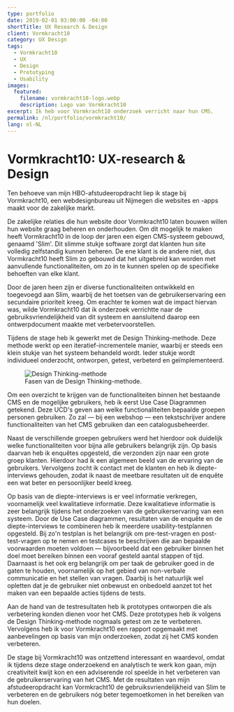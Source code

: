 ```yaml
---
type: portfolio
date: 2019-02-01 03:00:00 -04:00
shortTitle: UX Research & Design
client: Vormkracht10
category: UX Design
tags:
  - Vormkracht10
  - UX
  - Design
  - Prototyping
  - Usability
images:
  featured:
    filename: vormkracht10-logo.webp
    description: Logo van Vormkracht10
excerpt: Ik heb voor Vormkracht10 onderzoek verricht naar hun CMS.
permalink: /nl/portfolio/vormkracht10/
lang: nl-NL
---
```


# Vormkracht10: UX-research & Design

<!-- Situatie -->

Ten behoeve van mijn HBO-afstudeeropdracht liep ik stage bij Vormkracht10, een webdesignbureau uit Nijmegen die websites en -apps maakt voor de zakelijke markt.

De zakelijke relaties die hun website door Vormkracht10 laten bouwen willen hun website graag beheren en onderhouden. Om dit mogelijk te maken heeft Vormkracht10 in de loop der jaren een eigen CMS-systeem gebouwd, genaamd 'Slim'. Dit slimme stukje software zorgt dat klanten hun site volledig zelfstandig kunnen beheren. De ene klant is de andere niet, dus Vormkracht10 heeft Slim zo gebouwd dat het uitgebreid kan worden met aanvullende functionaliteiten, om zo in te kunnen spelen op de specifieke behoeften van elke klant.

Door de jaren heen zijn er diverse functionaliteiten ontwikkeld en toegevoegd aan Slim, waarbij de het toetsen van de gebruikerservaring een secundaire prioriteit kreeg. <!-- Taak --> Om erachter te komen wat de impact hiervan was, wilde Vormkracht10 dat ik onderzoek verrichtte naar de gebruiksvriendelijkheid van dit systeem en aansluitend daarop een ontwerpdocument maakte met verbetervoorstellen.

<!-- Acties -->

Tijdens de stage heb ik gewerkt met de Design Thinking-methode. Deze methode werkt op een iteratief-incrementele manier, waarbij er steeds een klein stukje van het systeem behandeld wordt. Ieder stukje wordt individueel onderzocht, ontworpen, getest, verbeterd en geïmplementeerd.

<figure>
  <img src="/assets/img/content/blog/design-thinking-methodology-phases.webp" alt="Design Thinking-methode" />
  <figcaption>Fasen van de Design Thinking-methode.</figcaption>
</figure>

Om een overzicht te krijgen van de functionaliteiten binnen het bestaande CMS en de mogelijke gebruikers, heb ik eerst Use Case Diagrammen getekend. Deze UCD's geven aan welke functionaliteiten bepaalde groepen personen gebruiken. Zo zal &mdash; bij een webshop &mdash; een tekstschrijver andere functionaliteiten van het CMS gebruiken dan een catalogusbeheerder.

Naast de verschillende groepen gebruikers werd het hierdoor ook duidelijk welke functionaliteiten voor bijna alle gebruikers belangrijk zijn. Op basis daarvan heb ik enquêtes opgesteld, die verzonden zijn naar een grote groep klanten. Hierdoor had ik een algemeen beeld van de ervaring van de gebruikers. Vervolgens zocht ik contact met de klanten en heb ik diepte-interviews gehouden, zodat ik naast de meetbare resultaten uit de enquête een wat beter en persoonlijker beeld kreeg.

Op basis van de diepte-interviews is er veel informatie verkregen, voornamelijk veel kwalitatieve informatie. Deze kwalitatieve informatie is zeer belangrijk tijdens het onderzoeken van de gebruikerservaring van een systeem. Door de Use Case diagrammen, resultaten van de enquête en de diepte-interviews te combineren heb ik meerdere usability-testplannen opgesteld. Bij zo'n testplan is het belangrijk om pre-test-vragen en post-test-vragen op te nemen en testcases te beschrijven die aan bepaalde voorwaarden moeten voldoen &mdash; bijvoorbeeld dat een gebruiker binnen het doel moet bereiken binnen een vooraf gesteld aantal stappen of tijd. Daarnaast is het ook erg belangrijk om per taak de gebruiker goed in de gaten te houden, voornamelijk op het gebied van non-verbale communicatie en het stellen van vragen. Daarbij is het natuurlijk wel opletten dat je de gebruiker niet onbewust en onbedoeld aanzet tot het maken van een bepaalde acties tijdens de tests.

<!-- Resultaat -->

Aan de hand van de testresultaten heb ik prototypes ontworpen die als verbetering konden dienen voor het CMS. Deze prototypes heb ik volgens de Design Thinking-methode nogmaals getest om ze te verbeteren. Vervolgens heb ik voor Vormkracht10 een rapport opgemaakt met aanbevelingen op basis van mijn onderzoeken, zodat zij het CMS konden verbeteren.

<!-- Reflectie -->

De stage bij Vormkracht10 was ontzettend interessant en waardevol, omdat ik tijdens deze stage onderzoekend en analytisch te werk kon gaan, mijn creativiteit kwijt kon en een adviserende rol speelde in het verbeteren van de gebruikerservaring van het CMS. Met de resultaten van mijn afstudeeropdracht kan Vormkracht10 de gebruiksvriendelijkheid van Slim te verbeteren en de gebruikers nóg beter tegemoetkomen in het bereiken van hun doelen.